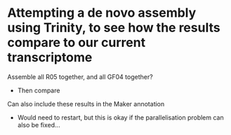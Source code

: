 # Attempting a de novo assembly using Trinity, to see how the results compare to our current transcriptome

Assemble all R05 together, and all GF04 together?
* Then compare

Can also include these results in the Maker annotation
* Would need to restart, but this is okay if the parallelisation problem can also be fixed...
